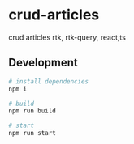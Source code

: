 # crud-articles
crud articles rtk, rtk-query, react,ts

## Development 

```bash
# install dependencies
npm i

# build
npm run build

# start
npm run start
```
